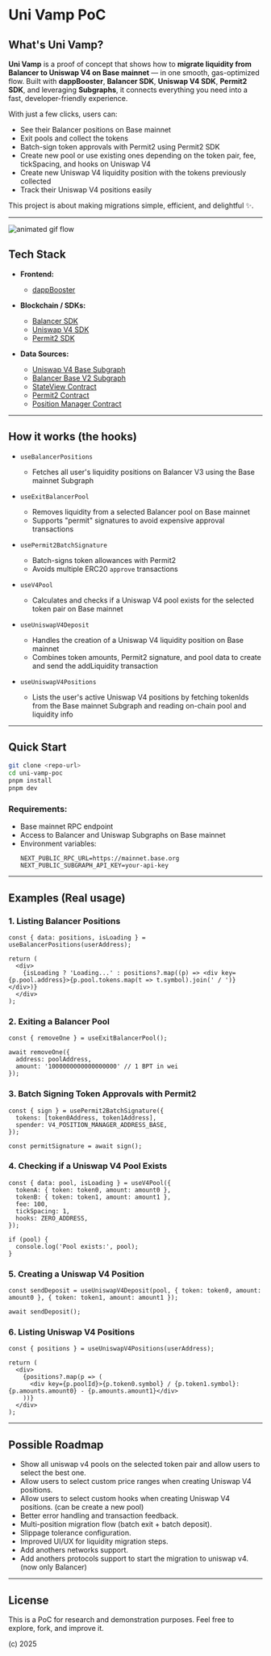 # Uni Vamp PoC

## What's Uni Vamp?

**Uni Vamp** is a proof of concept that shows how to **migrate liquidity from Balancer to Uniswap V4 on Base mainnet** — in one smooth, gas-optimized flow.
Built with **dappBooster**, **Balancer SDK**, **Uniswap V4 SDK**, **Permit2 SDK**, and leveraging **Subgraphs**, it connects everything you need into a fast, developer-friendly experience.

With just a few clicks, users can:
- See their Balancer positions on Base mainnet
- Exit pools and collect the tokens
- Batch-sign token approvals with Permit2 using Permit2 SDK
- Create new pool or use existing ones depending on the token pair, fee, tickSpacing, and hooks on Uniswap V4
- Create new Uniswap V4 liquidity position with the tokens previously collected
- Track their Uniswap V4 positions easily

This project is about making migrations simple, efficient, and delightful ✨.

---
![animated gif flow](https://s4.gifyu.com/images/bLHJm.gif)


## Tech Stack

- **Frontend:**
  - [dappBooster](https://dappbooster.dev)

- **Blockchain / SDKs:**
  - [Balancer SDK](https://github.com/balancer/b-sdk)
  - [Uniswap V4 SDK](https://github.com/Uniswap/sdks/tree/main/sdks/v4-sdk)
  - [Permit2 SDK](https://github.com/Uniswap/sdks/tree/main/sdks/permit2-sdk)

- **Data Sources:**
  - [Uniswap V4 Base Subgraph](https://api.studio.thegraph.com/query/24660/uniswap-v4-base/version/latest)
  - [Balancer Base V2 Subgraph](https://api.studio.thegraph.com/query/24660/balancer-base-v2/version/latest)
  - [StateView Contract](https://basescan.org/address/0xA3c0c9b65baD0b08107Aa264b0f3dB444b867A71#code)
  - [Permit2 Contract](https://basescan.org/address/0x000000000022D473030F116dDEE9F6B43aC78BA3#code)
  - [Position Manager Contract](https://basescan.org/address/0x7C5f5A4bBd8fD63184577525326123B519429bDc#code)

---

## How it works (the hooks)

- `useBalancerPositions`
  - Fetches all user's liquidity positions on Balancer V3 using the Base mainnet Subgraph

- `useExitBalancerPool`
  - Removes liquidity from a selected Balancer pool on Base mainnet
  - Supports "permit" signatures to avoid expensive approval transactions

- `usePermit2BatchSignature`
  - Batch-signs token allowances with Permit2
  - Avoids multiple ERC20 `approve` transactions

- `useV4Pool`
  - Calculates and checks if a Uniswap V4 pool exists for the selected token pair on Base mainnet

- `useUniswapV4Deposit`
  - Handles the creation of a Uniswap V4 liquidity position on Base mainnet
  - Combines token amounts, Permit2 signature, and pool data to create and send the addLiquidity transaction

- `useUniswapV4Positions`
  - Lists the user's active Uniswap V4 positions by fetching tokenIds from the Base mainnet Subgraph and reading on-chain pool and liquidity info

---

## Quick Start

```bash
git clone <repo-url>
cd uni-vamp-poc
pnpm install
pnpm dev
```

### Requirements:
- Base mainnet RPC endpoint
- Access to Balancer and Uniswap Subgraphs on Base mainnet
- Environment variables:
  ```env
  NEXT_PUBLIC_RPC_URL=https://mainnet.base.org
  NEXT_PUBLIC_SUBGRAPH_API_KEY=your-api-key
  ```

---

## Examples (Real usage)

### 1. Listing Balancer Positions

```tsx
const { data: positions, isLoading } = useBalancerPositions(userAddress);

return (
  <div>
    {isLoading ? 'Loading...' : positions?.map((p) => <div key={p.pool.address}>{p.pool.tokens.map(t => t.symbol).join(' / ')}</div>)}
  </div>
);
```

### 2. Exiting a Balancer Pool

```tsx
const { removeOne } = useExitBalancerPool();

await removeOne({
  address: poolAddress,
  amount: '1000000000000000000' // 1 BPT in wei
});
```

### 3. Batch Signing Token Approvals with Permit2

```tsx
const { sign } = usePermit2BatchSignature({
  tokens: [token0Address, token1Address],
  spender: V4_POSITION_MANAGER_ADDRESS_BASE,
});

const permitSignature = await sign();
```

### 4. Checking if a Uniswap V4 Pool Exists

```tsx
const { data: pool, isLoading } = useV4Pool({
  tokenA: { token: token0, amount: amount0 },
  tokenB: { token: token1, amount: amount1 },
  fee: 100,
  tickSpacing: 1,
  hooks: ZERO_ADDRESS,
});

if (pool) {
  console.log('Pool exists:', pool);
}
```

### 5. Creating a Uniswap V4 Position

```tsx
const sendDeposit = useUniswapV4Deposit(pool, { token: token0, amount: amount0 }, { token: token1, amount: amount1 });

await sendDeposit();
```

### 6. Listing Uniswap V4 Positions

```tsx
const { positions } = useUniswapV4Positions(userAddress);

return (
  <div>
    {positions?.map(p => (
      <div key={p.poolId}>{p.token0.symbol} / {p.token1.symbol}: {p.amounts.amount0} - {p.amounts.amount1}</div>
    ))}
  </div>
);
```

---

## Possible Roadmap

- Show all uniswap v4 pools on the selected token pair and allow users to select the best one.
- Allow users to select custom price ranges when creating Uniswap V4 positions.
- Allow users to select custom hooks when creating Uniswap V4 positions. (can be create a new pool)
- Better error handling and transaction feedback.
- Multi-position migration flow (batch exit + batch deposit).
- Slippage tolerance configuration.
- Improved UI/UX for liquidity migration steps.
- Add anothers networks support.
- Add anothers protocols support to start the migration to uniswap v4. (now only Balancer)
---

## License

This is a PoC for research and demonstration purposes. 
Feel free to explore, fork, and improve it.

(c) 2025

